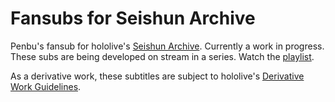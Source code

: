 # Fansubs for Seishun Archive

Penbu's fansub for hololive's [Seishun Archive][].
Currently a work in progress. These subs are being developed on stream
in a series. Watch the [playlist][].

[Seishun Archive]: https://www.youtube.com/watch?v=YzQCNmk3YYA
[playlist]: https://www.youtube.com/playlist?list=PLNMaWutZ8vfOolw1GmPvc1uvYvyxmhjzr

As a derivative work, these subtitles are subject to hololive's
[Derivative Work Guidelines][holoDWG].

[holoDWG]: https://hololivepro.com/en/terms/
